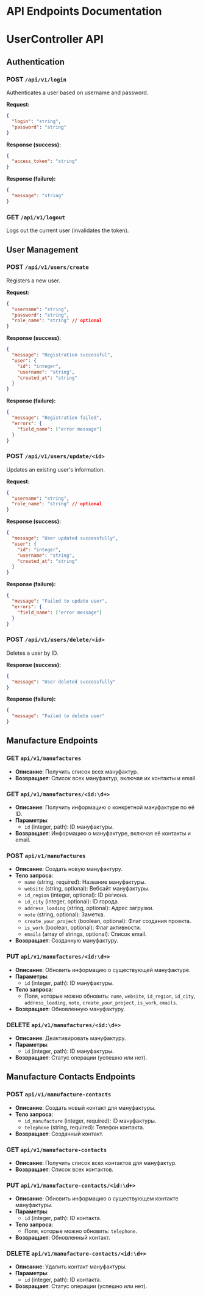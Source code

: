 # API Endpoints Documentation

# UserController API

## Authentication

### POST `/api/v1/login`

Authenticates a user based on username and password.

**Request:**
```json
{
  "login": "string",
  "password": "string"
}
```

**Response (success):**
```json
{
  "access_token": "string"
}
```

**Response (failure):**
```json
{
  "message": "string"
}
```

### GET `/api/v1/logout`

Logs out the current user (invalidates the token).

## User Management

### POST `/api/v1/users/create`

Registers a new user.

**Request:**
```json
{
  "username": "string",
  "password": "string",
  "role_name": "string" // optional
}
```

**Response (success):**
```json
{
  "message": "Registration successful",
  "user": {
    "id": "integer",
    "username": "string",
    "created_at": "string"
  }
}
```

**Response (failure):**
```json
{
  "message": "Registration failed",
  "errors": {
    "field_name": ["error message"]
  }
}
```

### POST `/api/v1/users/update/<id>`

Updates an existing user's information.

**Request:**
```json
{
  "username": "string",
  "role_name": "string" // optional
}
```

**Response (success):**
```json
{
  "message": "User updated successfully",
  "user": {
    "id": "integer",
    "username": "string",
    "created_at": "string"
  }
}
```

**Response (failure):**
```json
{
  "message": "Failed to update user",
  "errors": {
    "field_name": ["error message"]
  }
}
```

### POST `/api/v1/users/delete/<id>`

Deletes a user by ID.

**Response (success):**
```json
{
  "message": "User deleted successfully"
}
```

**Response (failure):**
```json
{
  "message": "Failed to delete user"
}
```


## Manufacture Endpoints

### GET `api/v1/manufactures`

- **Описание**: Получить список всех мануфактур.
- **Возвращает**: Список всех мануфактур, включая их контакты и email.

### GET `api/v1/manufactures/<id:\d+>`

- **Описание**: Получить информацию о конкретной мануфактуре по её ID.
- **Параметры**:
   - `id` (integer, path): ID мануфактуры.
- **Возвращает**: Информацию о мануфактуре, включая её контакты и email.

### POST `api/v1/manufactures`

- **Описание**: Создать новую мануфактуру.
- **Тело запроса**:
   - `name` (string, required): Название мануфактуры.
   - `website` (string, optional): Вебсайт мануфактуры.
   - `id_region` (integer, optional): ID региона.
   - `id_city` (integer, optional): ID города.
   - `address_loading` (string, optional): Адрес загрузки.
   - `note` (string, optional): Заметка.
   - `create_your_project` (boolean, optional): Флаг создания проекта.
   - `is_work` (boolean, optional): Флаг активности.
   - `emails` (array of strings, optional): Список email.
- **Возвращает**: Созданную мануфактуру.

### PUT `api/v1/manufactures/<id:\d+>`

- **Описание**: Обновить информацию о существующей мануфактуре.
- **Параметры**:
   - `id` (integer, path): ID мануфактуры.
- **Тело запроса**:
   - Поля, которые можно обновить: `name`, `website`, `id_region`, `id_city`, `address_loading`, `note`, `create_your_project`, `is_work`, `emails`.
- **Возвращает**: Обновленную мануфактуру.

### DELETE `api/v1/manufactures/<id:\d+>`

- **Описание**: Деактивировать мануфактуру.
- **Параметры**:
   - `id` (integer, path): ID мануфактуры.
- **Возвращает**: Статус операции (успешно или нет).

## Manufacture Contacts Endpoints

### POST `api/v1/manufacture-contacts`

- **Описание**: Создать новый контакт для мануфактуры.
- **Тело запроса**:
   - `id_manufacture` (integer, required): ID мануфактуры.
   - `telephone` (string, required): Телефон контакта.
- **Возвращает**: Созданный контакт.

### GET `api/v1/manufacture-contacts`

- **Описание**: Получить список всех контактов для мануфактур.
- **Возвращает**: Список всех контактов.

### PUT `api/v1/manufacture-contacts/<id:\d+>`

- **Описание**: Обновить информацию о существующем контакте мануфактуры.
- **Параметры**:
   - `id` (integer, path): ID контакта.
- **Тело запроса**:
   - Поля, которые можно обновить: `telephone`.
- **Возвращает**: Обновленный контакт.

### DELETE `api/v1/manufacture-contacts/<id:\d+>`

- **Описание**: Удалить контакт мануфактуры.
- **Параметры**:
   - `id` (integer, path): ID контакта.
- **Возвращает**: Статус операции (успешно или нет).